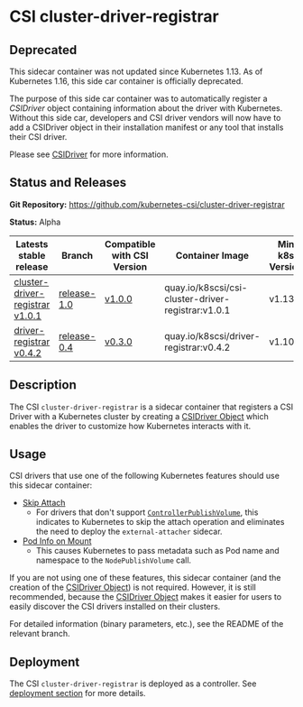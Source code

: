 # CSI cluster-driver-registrar

## Deprecated

This sidecar container was not updated since Kubernetes 1.13. As of Kubernetes
1.16, this side car container is officially deprecated.

The purpose of this side car container was to automatically register
a _CSIDriver_ object containing information about the driver with Kubernetes.
Without this side car, developers and CSI driver vendors will now have to add
a CSIDriver object in their installation manifest or any tool that installs
their CSI driver.

Please see [CSIDriver](csi-driver-object.md) for more information.

## Status and Releases

**Git Repository:** https://github.com/kubernetes-csi/cluster-driver-registrar

**Status:** Alpha

Latests stable release | Branch | Compatible with CSI Version | Container Image | Min k8s Version | Max k8s version
--|--|--|--|--|--
[cluster-driver-registrar v1.0.1](https://github.com/kubernetes-csi/cluster-driver-registrar/releases/tag/v1.0.1) | [release-1.0](https://github.com/kubernetes-csi/cluster-driver-registrar/tree/release-1.0) |  [v1.0.0](https://github.com/container-storage-interface/spec/releases/tag/v1.0.0) | quay.io/k8scsi/csi-cluster-driver-registrar:v1.0.1 | v1.13 | -
[driver-registrar v0.4.2](https://github.com/kubernetes-csi/driver-registrar/releases/tag/v0.4.2) | [release-0.4](https://github.com/kubernetes-csi/driver-registrar/tree/release-0.4) | [v0.3.0](https://github.com/container-storage-interface/spec/releases/tag/v0.3.0) | quay.io/k8scsi/driver-registrar:v0.4.2 | v1.10 | -

## Description

The CSI `cluster-driver-registrar` is a sidecar container that registers a CSI Driver with a Kubernetes cluster by creating a [CSIDriver Object](csi-driver-object.md) which enables the driver to customize how Kubernetes interacts with it.

## Usage

CSI drivers that use one of the following Kubernetes features should use this sidecar container:

* [Skip Attach](skip-attach.md)
  * For drivers that don't support [`ControllerPublishVolume`](https://github.com/container-storage-interface/spec/blob/master/spec.md#controllerpublishvolume), this indicates to Kubernetes to skip the attach operation and eliminates the need to deploy the `external-attacher` sidecar.
* [Pod Info on Mount](pod-info.md)
  * This causes Kubernetes to pass metadata such as Pod name and namespace to the `NodePublishVolume` call.

If you are not using one of these features, this sidecar container (and the creation of the [CSIDriver Object](csi-driver-object.md)) is not required. However, it is still recommended, because the [CSIDriver Object](csi-driver-object.md) makes it easier for users to easily discover the CSI drivers installed on their clusters.

For detailed information (binary parameters, etc.), see the README of the relevant branch.

## Deployment

The CSI `cluster-driver-registrar` is deployed as a controller. See [deployment section](deploying.md) for more details.
